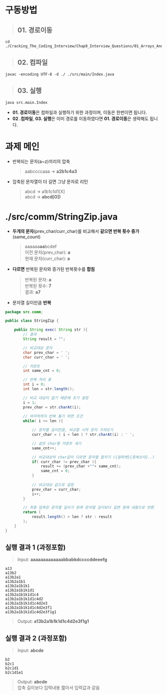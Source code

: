 
# 구동방법

> **01. 경로이동**
> -- 
    cd ./Cracking_The_Coding_Interview/Chap9_Interview_Questions/01_Arrays_And_String/1.6_CompressStrings/ThreepleK/
> **02. 컴파일**
> --
    javac -encoding UTF-8 -d ./ ./src/main/Index.java
> **03. 실행**
> --
    java src.main.Index
  - **01. 경로이동**은 컴파일과 실행하기 위한 과정이며, 이동은 한번이면 됩니다.
  - **02 .컴파일**, **03. 실행**은 이미 경로를 이동하였다면 **01. 경로이동**은 생략해도 됩니다.

# 과제 메인
  - 반복되는 문자(a~z)끼리의 압축  
    > aabccccaaa → **a2b1c4a3**
  - 압축된 문자열이 더 길면 그냥 문자로 리턴  
    > abcd → a1b1c1d1[X]  
    > abcd → **abcd[O])**

# ./src/comm/StringZip.java
  - **두개의 문자**(prev_char/curr_char)를 비교해서 **같으면 반복 횟수 증가** (same_count)
    > aaaaaa**aa**bcdef  
    > 이전 문자(prev_char): **a**  
    > 현재 문자(curr_char): **a**

  - **다르면** 반복된 문자와 증가된 반복횟수를 **합침**
    > 반복된 문자: **a**  
    > 반복된 횟수: **7**  
    > 결과: **a7**
  - 문자열 길이만큼 **반복**

```java
package src.comm;

public class StringZip {

    public String exec( String str ){
        // 결과
        String result = "";

        // 비교대상 문자
        char prev_char = ' ';
        char curr_char = ' ';

        // 카운트
        int same_cnt = 0;

        // 반복 처리 용
        int i = 0;
        int len = str.length();

        // 비교 대상이 없기 때문에 초기 설정
        i = 1;
        prev_char = str.charAt(i);
        
        // 마지막까지 반복 돌기 위한 조건
        while( i <= len ){

            // 문자열 길이만큼, 비교할 시작 문자 가져오기
            curr_char = ( i < len ) ? str.charAt(i) : ' ';

            // 같은 char형 카운트 세기
            same_cnt++;

            // 비교대상의 char값이 다르면 문자열 합치기 ({알파벳}{중복숫자}..)
            if( curr_char != prev_char ){
                result += (prev_char +""+ same_cnt);
                same_cnt = 0;
            }
            
            // 비교대상 값으로 설정
            prev_char = curr_char;
            i++;
        }

        // 최종 압축된 문자열 길이가 원래 문자열 길이보다 길면 원래 내용으로 반환
        return (
            result.length() > len ? str : result 
        );
    }
}
```

## 실행 결과 1 (과정포함)
> Input: **aaaaaaaaaaaaabbabkdccccddeeefg**

    a13
    a13b2
    a13b2a1
    a13b2a1b1
    a13b2a1b1k1
    a13b2a1b1k1d1
    a13b2a1b1k1d1c4
    a13b2a1b1k1d1c4d2
    a13b2a1b1k1d1c4d2e3
    a13b2a1b1k1d1c4d2e3f1
    a13b2a1b1k1d1c4d2e3f1g1

>  Output: **a13b2a1b1k1d1c4d2e3f1g1**

## 실행 결과 2  (과정포함)
> Input: **abcde**

    b2
    b2c1
    b2c1d1
    b2c1d1e1
    
> Output: **abcde**  
> 압축 길이보다 입력내용 짧아서 입력값과 같음